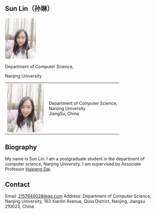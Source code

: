 ## Sun Lin（孙琳）
<img src="/zhenjianzhao.jpg" width="20%">      
<p>Department of Computer Science,</p>
<p>Nanjing University</p>

<table class="imgtable"><tr><td>
<a href="https://xuaikun.github.io/"><img src="/zhenjianzhao.jpg" alt="alt text" width="120px" /></a>&nbsp;</td>
<td align="left"><p>Department of Computer Science,<br />
Nanjing University <br />
JiangSu, China <br />
</td></tr></table>

## Biography

My name is Sun Lin. I am a postgraduate student in the department of computer science, Nanjing University. I am supervised by Associate Professor [Haipeng Dai](https://cs.nju.edu.cn/daihp/).

## Contact

Email: 2157640028@qq.com
Address: Department of Computer Science, Nanjing University, 163 Xianlin Avenue, Qixia District, Nanjing, Jiangsu 210023, China
